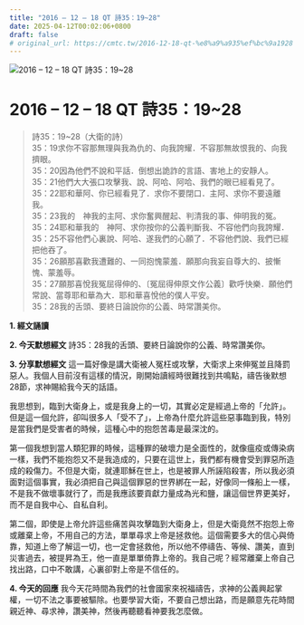 ```yaml
---
title: "2016 – 12 – 18 QT 詩35：19~28"
date: 2025-04-12T00:02:06+0800
draft: false
# original_url: https://cmtc.tw/2016-12-18-qt-%e8%a9%a935%ef%bc%9a1928
---
```


![2016 – 12 – 18 QT 詩35：19\~28](/images/qt.jpg   "2016 – 12 – 18 QT 詩35：19\~28")

# 2016 – 12 – 18 QT 詩35：19\~28

> 詩35：19\~28（大衛的詩）  
> 35：19求你不容那無理與我為仇的、向我誇耀．不容那無故恨我的、向我擠眼。  
> 35：20因為他們不說和平話．倒想出詭詐的言語、害地上的安靜人。  
> 35：21他們大大張口攻擊我、說、阿哈、阿哈、我們的眼已經看見了。  
> 35：22耶和華阿、你已經看見了．求你不要閉口．主阿、求你不要遠離我。  
> 35：23我的　神我的主阿、求你奮興醒起、判清我的事、伸明我的冤。  
> 35：24耶和華我的　神阿、求你按你的公義判斷我、不容他們向我誇耀．  
> 35：25不容他們心裏說、阿哈、遂我們的心願了．不容他們說、我們已經把他吞了。  
> 35：26願那喜歡我遭難的、一同抱愧蒙羞．願那向我妄自尊大的、披慚愧、蒙羞辱。  
> 35：27願那喜悅我冤屈得伸的、〔冤屈得伸原文作公義〕歡呼快樂．願他們常說、當尊耶和華為大．耶和華喜悅他的僕人平安。  
> 35：28我的舌頭、要終日論說你的公義、時常讚美你。

**1.  經文誦讀**

**2.  今天默想經文**
詩35：28我的舌頭、要終日論說你的公義、時常讚美你。

**3. 分享默想經文**
這一篇好像是講大衛被人冤枉或攻擊，大衛求上來伸冤並且降罰惡人。我個人目前沒有這樣的情況，剛開始讀經時很難找到共鳴點，禱告後默想28節，求神賜給我今天的話語。

我思想到，臨到大衛身上，或是我身上的一切，其實必定是經過上帝的「允許」。但是這一個允許，卻叫很多人「受不了」，上帝為什麼允許這些惡事臨到我，特別是當我們是受害者的時候，這種心中的抱怨苦毒是最深沈的。

第一個我想到當人類犯罪的時候，這種罪的破壞力是全面性的，就像瘟疫或傳染病一樣，我們不能抱怨又不是我造成的，只要在這世上，我們都有機會受到罪惡所造成的殺傷力。不但是大衛，就連耶穌在世上，也是被罪人所誣陷殺害，所以我必須面對這個事實，我必須把自己與這個罪惡的世界綁在一起，好像同一條船上一樣，不是我不做壞事就行了，而是我應該要貢獻力量成為光和鹽，讓這個世界更美好，而不是自我中心、自私自利。

第二個，即使是上帝允許這些痛苦與攻擊臨到大衛身上，但是大衛竟然不抱怨上帝或離棄上帝，不用自己的方法，單單尋求上帝是拯救他。這個需要多大的信心與倚靠，知道上帝了解這一切，也一定會拯救他，所以他不停禱告、等候、讚美，直到災害過去，被提昇為王，他一直是單單倚靠上帝的。我自己呢？經常離棄上帝自己找出路，口中不敢講，心裏卻對上帝是不信任的。

**4. 今天的回應**
我今天花時間為我們的社會國家來祝福禱告，求神的公義興起掌權，一切不法之事要被驅除。也要學習大衛，不要自己想出路，而是願意先花時間親近神、尋求神，讚美神，然後再聽聽看神要我怎麼做。
